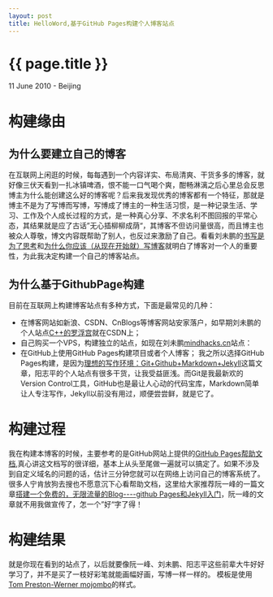 ```yaml
---
layout: post
title: HelloWord,基于GitHub Pages构建个人博客站点
---
```


# {{ page.title }}
11 June 2010 - Beijing
# 构建缘由
## 为什么要建立自己的博客
在互联网上闲逛的时候，每每遇到一个内容详实、布局清爽、干货多多的博客，就好像三伏天看到一扎冰镇啤酒，恨不能一口气喝个爽，酣畅淋漓之后心里总会反思博主为什么能创建这么好的博客呢？后来我发现优秀的博客都有一个特征，那就是博主不是为了写博而写博，写博成了博主的一种生活习惯，是一种记录生活、学习、工作及个人成长过程的方式，是一种真心分享、不求名利不图回报的平常心态，其结果就是应了古话”无心插柳柳成荫“，其博客不但访问量很高，而且博主也被众人尊敬，博文内容既帮助了别人，也反过来激励了自己。看看刘未鹏的[书写是为了思考](http://mindhacks.cn/2009/02/09/writing-is-better-thinking/)和[为什么你应该（从现在开始就）写博客](http://mindhacks.cn/2009/02/15/why-you-should-start-blogging-now/)就明白了博客对一个人的重要性，为此我决定构建一个自己的博客站点。

## 为什么基于GithubPage构建
目前在互联网上构建博客站点有多种方式，下面是最常见的几种：
- 在博客网站如新浪、CSDN、CnBlogs等博客网站安家落户，如早期刘未鹏的个人站点[C++的罗浮宫](http://blog.csdn.net/pongba/)就在CSDN上；
- 自己购买一个VPS，构建独立的站点，如现在刘未鹏[mindhacks.cn](http://mindhacks.cn/)站点：
- 在GitHub上使用GitHub Pages构建项目或者个人博客；
我之所以选择GitHub Pages构建，是因为[理想的写作环境：Git+Github+Markdown+Jekyll](http://www.yangzhiping.com/tech/writing-space.html)这篇文章，阳志平的个人站点有很多干货，让我受益匪浅。而Git是我最新欢的Version Control工具，GitHub也是最让人心动的代码宝库，Markdown简单让人专注写作，Jekyll以前没有用过，顺便尝尝鲜，就是它了。

# 构建过程
我在构建本博客的时候，主要参考的是GitHub网站上提供的[GitHub Pages帮助文档](https://help.github.com/categories/20/articles),真心讲这文档写的很详细，基本上从头至尾做一遍就可以搞定了。如果不涉及到自定义域名的问题的话，估计三分钟您就可以在网络上访问自己的博客系统了。很多人宁肯放狗去搜也不愿意沉下心看帮助文档，这里给大家推荐阮一峰的一篇文章[搭建一个免费的，无限流量的Blog----github Pages和Jekyll入门](http://www.ruanyifeng.com/blog/2012/08/blogging_with_jekyll.html)，阮一峰的文章就不用我做宣传了，怎一个”好“字了得！

# 构建结果
就是你现在看到的站点了，以后就要像阮一峰、刘未鹏、阳志平这些前辈大牛好好学习了，并不是买了一枝好彩笔就能画幅好画，写博一样一样的。 
模板是使用[Tom Preston-Werner mojombo](https://github.com/mojombo/mojombo.github.io.git)的样式。